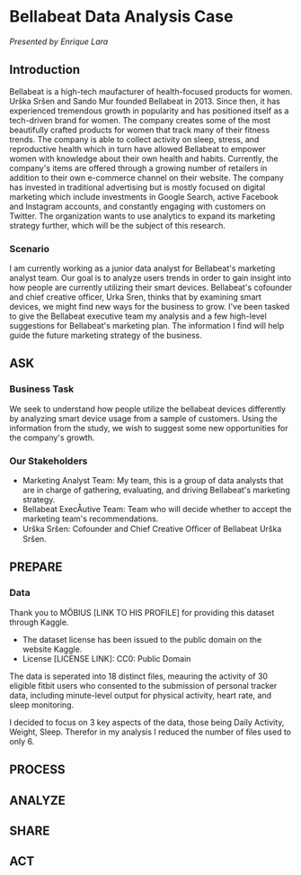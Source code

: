 # Bellabeat Data Analysis Case
*Presented by Enrique Lara*

## Introduction
Bellabeat is a high-tech maufacturer of health-focused products for women. Urška Sršen and Sando Mur founded Bellabeat in 2013. Since then, it has experienced tremendous growth in popularity and has positioned itself as a tech-driven brand for women. The company creates some of the most beautifully crafted products for women that track many of their fitness trends. The company is able to collect activity on sleep, stress, and reproductive health which in turn have allowed Bellabeat to empower women with knowledge about their own health and habits. Currently, the company's items are offered through a growing number of retailers in addition to their own e-commerce channel on their website. The company has invested in traditional advertising but is mostly focused on digital marketing which include investments in Google Search, active Facebook and Instagram accounts, and constantly engaging with customers on Twitter. The organization wants to use analytics to expand its marketing strategy further, which will be the subject of this research.

### Scenario
I am currently working as a junior data analyst for Bellabeat's marketing analyst team. Our goal is to analyze users trends in order to gain insight into how people are currently utilizing their smart devices. Bellabeat's cofounder and chief creative officer, Urka Sren, thinks that by examining smart devices, we might find new ways for the business to grow. I've been tasked to give the Bellabeat executive team  my analysis and a few high-level suggestions for Bellabeat's marketing plan. The information I find will help guide the future marketing strategy of the business.

## ASK
### Business Task
We seek to understand how people utilize the bellabeat devices differently by analyzing smart device usage from a sample of customers. Using the information from the study, we wish to suggest some new opportunities for the company's growth.

### Our Stakeholders
- Marketing Analyst Team: My team, this is a group of data analysts that are in charge of gathering, evaluating, and driving Bellabeat's marketing strategy.
- Bellabeat ExecÅutive Team: Team who will decide whether to accept the marketing team's recommendations.
- Urška Sršen: Cofounder and Chief Creative Oﬃcer of Bellabeat Urška Sršen.


## PREPARE
### Data
Thank you to MÖBIUS [LINK TO HIS PROFILE] for providing this dataset through Kaggle.
- The dataset license has been issued to the public domain on the website Kaggle. 
- License [LICENSE LINK]: CC0: Public Domain

The data is seperated into 18 distinct files, meauring the activity of 30 eligible fitbit users who consented to the submission of personal tracker data, including minute-level output for physical activity, heart rate, and sleep monitoring.

I decided to focus on 3 key aspects of the data, those being Daily Activity, Weight, Sleep. Therefor in my analysis I reduced the number of files used to only 6.


## PROCESS

## ANALYZE

## SHARE 

## ACT


